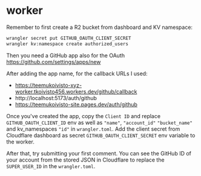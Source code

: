 # worker

Remember to first create a R2 bucket from dashboard and KV namespace:

```sh
wrangler secret put GITHUB_OAUTH_CLIENT_SECRET
wrangler kv:namespace create authorized_users
```

Then you need a GitHub app also for the OAuth https://github.com/settings/apps/new

After adding the app name, for the callback URLs I used:

- https://teemukoivisto-xyz-worker.tkoivisto456.workers.dev/github/callback
- http://localhost:5173/auth/github
- https://teemukoivisto-site.pages.dev/auth/github

Once you've created the app, copy the `Client ID` and replace `GITHUB_OAUTH_CLIENT_ID` env as well as `"name"`, `"account_id"` `"bucket_name"` and kv_namespaces `"id"` in `wrangler.toml`. Add the client secret from Cloudflare dashboard as secret `GITHUB_OAUTH_CLIENT_SECRET` env variable to the worker.

After that, try submitting your first comment. You can see the GitHub ID of your account from the stored JSON in Cloudflare to replace the `SUPER_USER_ID` in the `wrangler.toml`.
